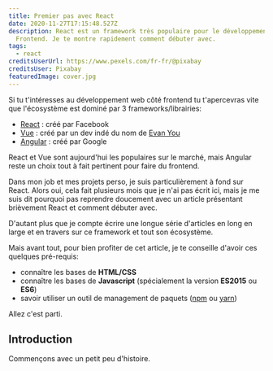 ```yaml
---
title: Premier pas avec React
date: 2020-11-27T17:15:48.527Z
description: React est un framework très populaire pour le développement en
  Frontend. Je te montre rapidement comment débuter avec.
tags:
  - react
creditsUserUrl: https://www.pexels.com/fr-fr/@pixabay
creditsUser: Pixabay
featuredImage: cover.jpg
---
```

Si tu t'intéresses au développement web côté frontend tu t'apercevras vite que l'écosystème est dominé par 3 frameworks/librairies:

- [React](https://reactjs.org/) : créé par Facebook
- [Vue](https://vuejs.org/) : créé par un dev indé du nom de [Evan You](https://github.com/yyx990803)
- [Angular](https://angular.io/) : créé par Google

React et Vue sont aujourd'hui les populaires sur le marché, mais Angular reste un choix tout à fait pertinent pour faire du frontend.

Dans mon job et mes projets perso, je suis particulièrement à fond sur React. Alors oui, cela fait plusieurs mois que je n'ai pas écrit ici, mais je me suis dit pourquoi pas reprendre doucement avec un article présentant brièvement React et comment débuter avec.

D'autant plus que je compte écrire une longue série d'articles en long en large et en travers sur ce framework et tout son écosystème.

Mais avant tout, pour bien profiter de cet article, je te conseille d'avoir ces quelques pré-requis:

- connaître les bases de **HTML/CSS**
- connaître les bases de **Javascript** (spécialement la version **ES2015** ou **ES6**)
- savoir utiliser un outil de management de paquets ([npm](https://www.npmjs.com/) ou [yarn](https://yarnpkg.com/))

Allez c'est parti.

## Introduction

Commençons avec un petit peu d'histoire.